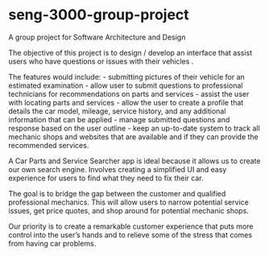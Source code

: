 # seng-3000-group-project
A group project for Software Architecture and Design


The objective of this project is to design / develop an interface that assist users who have questions or issues with their vehicles . 

The features would include:
    - submitting pictures of their vehicle for an estimated examination
    - allow user to submit questions to professional technicians for recommendations on parts and services
    - assist the user with locating parts and services
    - allow the user to create a profile that details the car model, mileage, service history, and any additional information that can be applied
    - manage submitted questions and response based on the user outline
    - keep an up-to-date system to track all mechanic shops and websites that are available and if they can provide the recommended services.


A Car Parts and Service Searcher app is ideal because it allows us to create our own search engine. Involves creating a simplified UI and easy experience for users to find what they need to fix their car.

The goal is to bridge the gap between the customer and qualified professional mechanics.  This will allow users to narrow potential service issues, get price quotes, and shop around for potential mechanic shops.  

Our priority is to create a remarkable customer experience that puts more control into the user’s hands and to relieve some of the stress that comes from having car problems. 
